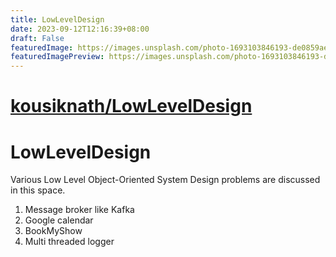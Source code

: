 ```yaml
---
title: LowLevelDesign
date: 2023-09-12T12:16:39+08:00
draft: False
featuredImage: https://images.unsplash.com/photo-1693103846193-de0859aee22d?ixid=M3w0NjAwMjJ8MHwxfHJhbmRvbXx8fHx8fHx8fDE2OTQ0OTIwNzl8&ixlib=rb-4.0.3
featuredImagePreview: https://images.unsplash.com/photo-1693103846193-de0859aee22d?ixid=M3w0NjAwMjJ8MHwxfHJhbmRvbXx8fHx8fHx8fDE2OTQ0OTIwNzl8&ixlib=rb-4.0.3
---
```


# [kousiknath/LowLevelDesign](https://github.com/kousiknath/LowLevelDesign)

# LowLevelDesign
Various Low Level Object-Oriented System Design problems are discussed in this space.
1. Message broker like Kafka
2. Google calendar
3. BookMyShow
4. Multi threaded logger